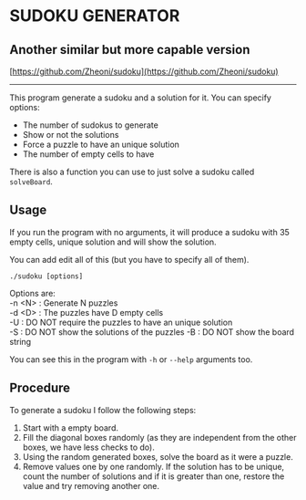 # SUDOKU GENERATOR

## Another similar but more capable version

[https://github.com/Zheoni/sudoku](https://github.com/Zheoni/sudoku)

---

This program generate a sudoku and a solution for it. You can specify
options:

- The number of sudokus to generate
- Show or not the solutions
- Force a puzzle to have an unique solution
- The number of empty cells to have

There is also a function you can use to just solve a sudoku called `solveBoard`.

## Usage

If you run the program with no arguments, it will produce a
sudoku with 35 empty cells, unique solution and will show
the solution.

You can add edit all of this (but you have to specify all of
them).  

`./sudoku [options]`  

Options are:  
-n \<N> : Generate N puzzles  
-d \<D> : The puzzles have D empty cells  
-U : DO NOT require the puzzles to have an unique solution  
-S : DO NOT show the solutions of the puzzles
-B : DO NOT show the board string

You can see this in the program with `-h` or `--help` arguments too.

## Procedure

To generate a sudoku I follow the following steps:

1. Start with a empty board.
2. Fill the diagonal boxes randomly (as they are independent
 from the other boxes, we have less checks to do).
3. Using the random generated boxes, solve the board as it
 were a puzzle.
4. Remove values one by one randomly. If the solution has to be
 unique, count the number of solutions and if it is greater
 than one, restore the value and try removing another one.
